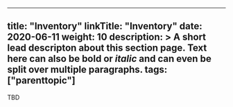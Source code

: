 
---
title: "Inventory"
linkTitle: "Inventory"
date: 2020-06-11
weight: 10
description: >
  A short lead descripton about this section page. Text here can also be **bold** or _italic_ and can even be split over multiple paragraphs.
tags: ["parenttopic"]
---

TBD
